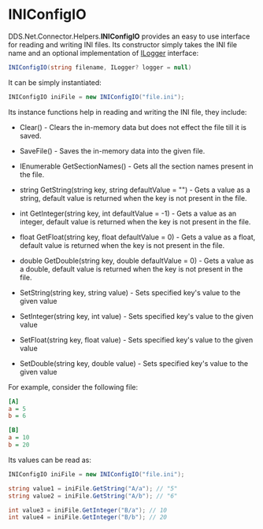 # INIConfigIO

DDS.Net.Connector.Helpers.**INIConfigIO** provides an easy to use interface for reading and writing INI files. Its constructor simply takes the INI file name and an optional implementation of [ILogger](./ILogger.md) interface:

```csharp
INIConfigIO(string filename, ILogger? logger = null)
```

It can be simply instantiated:

```csharp
INIConfigIO iniFile = new INIConfigIO("file.ini");
```


Its instance functions help in reading and writing the INI file, they include:

  * Clear() - Clears the in-memory data but does not effect the file till it is saved.
  * SaveFile() - Saves the in-memory data into the given file.
  
  * IEnumerable<string> GetSectionNames() - Gets all the section names present in the file.
  * string GetString(string key, string defaultValue = "") - Gets a value as a string, default value is returned when the key is not present in the file.
  * int GetInteger(string key, int defaultValue = -1) - Gets a value as an integer, default value is returned when the key is not present in the file.
  * float GetFloat(string key, float defaultValue = 0) - Gets a value as a float, default value is returned when the key is not present in the file.
  * double GetDouble(string key, double defaultValue = 0) - Gets a value as a double, default value is returned when the key is not present in the file.
  
  * SetString(string key, string value) - Sets specified key's value to the given value
  * SetInteger(string key, int value) - Sets specified key's value to the given value
  * SetFloat(string key, float value) - Sets specified key's value to the given value
  * SetDouble(string key, double value) - Sets specified key's value to the given value


For example, consider the following file:

```ini
[A]
a = 5
b = 6

[B]
a = 10
b = 20
```


Its values can be read as:

```csharp
INIConfigIO iniFile = new INIConfigIO("file.ini");

string value1 = iniFile.GetString("A/a"); // "5"
string value2 = iniFile.GetString("A/b"); // "6"

int value3 = iniFile.GetInteger("B/a"); // 10
int value4 = iniFile.GetInteger("B/b"); // 20
```



